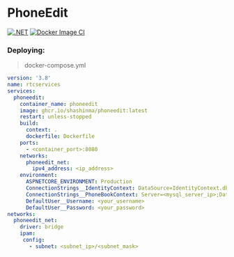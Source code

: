 # PhoneEdit

[![.NET](https://github.com/rumkit/PhoneEdit/actions/workflows/dotnet.yml/badge.svg)](https://github.com/rumkit/PhoneEdit/actions/workflows/dotnet.yml)
[![Docker Image CI](https://github.com/rumkit/PhoneEdit/actions/workflows/docker-image.yml/badge.svg)](https://github.com/rumkit/PhoneEdit/actions/workflows/docker-image.yml)


### Deploying:
>docker-compose.yml
```yml
version: '3.8'
name: rtcservices
services:
  phoneedit:
    container_name: phoneedit
    image: ghcr.io/shashinma/phoneedit:latest
    restart: unless-stopped
    build:
      context: .
      dockerfile: Dockerfile
    ports:
      - <container_port>:8080
    networks:
      phoneedit_net:
        ipv4_address: <ip_address>
    environment:
      ASPNETCORE_ENVIRONMENT: Production
      ConnectionStrings__IdentityContext: DataSource=IdentityContext.db;Cache=Shared
      ConnectionStrings__PhoneBookContext: Server=<mysql_server_ip>;Database=<mysql_db_name>;user=<username>;password=<password>
      DefaultUser__Username: <your_username>
      DefaultUser__Password: <your_password>
networks:
  phoneedit_net:
    driver: bridge
    ipam:
     config:
       - subnet: <subnet_ip>/<subnet_mask>
```      

